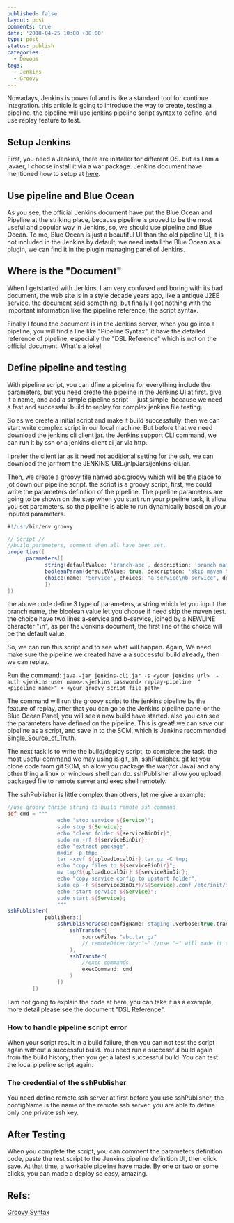 ```yaml
---
published: false
layout: post
comments: true
date: '2018-04-25 10:00 +08:00'
type: post
status: publish
categories:
  - Devops
tags:
  - Jenkins
  - Groovy
---
```

Nowadays, Jenkins is powerful and is like a standard tool for continue integration. this article is going to introduce the way to create, testing a pipeline. the pipeline will use jenkins pipeline script syntax to define, and use replay feature to test. 

## Setup Jenkins
First, you need a Jenkins, there are installer for different OS. but as I am a javaer, I choose install it via a war package. Jenkins document have mentioned how to setup at [here](https://jenkins.io/doc/pipeline/tour/getting-started/).

## Use pipeline and Blue Ocean
As you see, the official Jenkins document have put the Blue Ocean and Pipeline at the striking place, because pipeline is proved to be the most useful and popular way in Jenkins, so, we should use pipeline and Blue Ocean. To me, Blue Ocean is just a beautiful UI than the old pipeline UI, it is not included in the  Jenkins by default, we need install the Blue Ocean as a plugin, we can find it in the plugin managing panel of Jenkins.

## Where is the "Document"
When I getstarted with Jenkins, I am very confused and boring with its bad document, the web site is in a style decade years ago, like a antique J2EE service. the document said something, but finally I got nothing with the important information like the pipeline reference, the script syntax.

Finally I found the document is in the Jenkins server, when you go into a pipeline, you will find a line like "Pipeline Syntax", it have the detailed reference of pipeline, especially the "DSL Reference" which is not on the official document. What's a joke!

## Define pipeline and testing
With pipeline script, you can dfine a pipeline for everything include the parameters, but you need create the pipeline in the Jenkins UI at first. give it a name, and add a simple pipeline script -- just simple, because we need a fast and successful build to replay for complex jenkins file testing.

So as we create a initial script and make it build successfully. then we can start write complex script in our local machine. But before that we need download the jenkins cli client jar. the Jenkins support CLI command, we can run it by ssh or a jenkins client ci jar via http.

I prefer the client jar as it need not additional setting for the ssh, we can download the jar from the JENKINS_URL/jnlpJars/jenkins-cli.jar. 

Then, we create a groovy file named abc.groovy which will be the place to jot down our pipeline script. the script is a groovy script, first, we could write the parameters definition of the pipeline. The pipeline parameters are going to be shown on the step when you start run your pipeline task, it allow you set parameters. so the pipeline is able to run dynamically based on your inputed parameters.

```groovy
#!/usr/bin/env groovy

// Script //
//build parameters, comment when all have been set.
properties([
      parameters([
            string(defaultValue: 'branch-abc', description: 'branch name', name: 'Branch'),
            booleanParam(defaultValue: true, description: 'skip maven test', name: 'SkipTest'),
            choice(name: 'Service', choices: "a-service\nb-service", description: 'What service you want to deploy?')
            ])
])
```
the above code define 3 type of parameters, a string which let you input the branch name, the bloolean value  let you choose if need skip the maven test. the choice have two lines a-service and b-service, joined by a NEWLINE character "\n", as per the Jenkins document, the first line of the choice will be the default value.

So, we can run this script and to see what will happen. Again, We need make sure the pipeline we created have a a successful build already, then we can replay.

Run the command:
`java -jar jenkins-cli.jar -s <your jenkins url>  -auth <jenkins user name>:<jenkins password> replay-pipeline  "<pipeline name>" < <your groovy script file path>`

The command will run the groovy script to the jenkins pipeline by the feature of replay, after that you can go to the Jenkins pipeline panel or the Blue Ocean Panel, you will see a new build have started. also you can see the parameters have defined on the pipeline. This is great! we can save our pipeline as a script, and save in to the SCM, which is Jenkins recommended [Single_Source_of_Truth](https://en.wikipedia.org/wiki/Single_source_of_truth).

The next task is to write the build/deploy script, to complete the task. the most useful command we may using is git, sh, sshPublisher. git let you clone code from git SCM, sh allow you package the war(for Java) and any other thing a linux or windows shell can do. sshPublisher allow you upload packaged file to remote server and exec shell remotely. 

The sshPublisher is little complex than others, let me give a example:
```groovy
//use groovy thripe string to build remote ssh command
def cmd = """
                echo "stop service ${Service}";
                sudo stop ${Service};
                echo "clean folder ${serviceBinDir}";
                sudo rm -rf ${serviceBinDir};
                echo "extract package";
                mkdir -p tmp;
                tar -xzvf ${uploadLocalDir}.tar.gz -C tmp;
                echo "copy files to ${serviceBinDir}";
                mv tmp/${uploadLocalDir} ${serviceBinDir};
                echo "copy service config to upstart folder";
                sudo cp -f ${serviceBinDir}/${Service}.conf /etc/init/${Service}.conf;
                echo "start service ${Service}";
                sudo start ${Service};
                """
sshPublisher(
            publishers:[
                sshPublisherDesc(configName:'staging',verbose:true,transfers:[
                    sshTransfer(
                        sourceFiles:"abc.tar.gz"
                        // remoteDirectory:"~" //use "~" will made it create a new ~ dir
                    ),
                    sshTransfer(
                        //exec commands
                        execCommand: cmd
                    )
                ])
        ])
```
I am not going to explain the code at here, you can take it as a example, more detail please see the document "DSL Reference".

### How to handle pipeline script error
When your script result in a build failure, then you can not test the script again without a successful build. You need run a successful build again from the build history, then you get a latest successful build. You can test the local pipeline script again.

### The credential of the sshPublisher
You need define remote ssh server at first before you use sshPublisher, the configName is the name of the remote ssh server. you are able to define only one private ssh key.

## After Testing
When you complete the script, you can comment the parameters definition code, paste the rest script to the Jenkins pipeline definition UI, then click save. At that time, a workable pipeline have made. By one or two or some clicks, you can made a deploy so easy, amazing.


## Refs:

[Groovy Syntax](http://groovy-lang.org/syntax.html)
